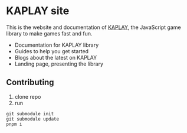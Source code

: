 # KAPLAY site

This is the website and documentation of [KAPLAY](https://kaplayjs.com), the
JavaScript game library to make games fast and fun.

-   Documentation for KAPLAY library
-   Guides to help you get started
-   Blogs about the latest on KAPLAY
-   Landing page, presenting the library

## Contributing 

1. clone repo
2. run

```
git submodule init
git submodule update
pnpm i 
```
